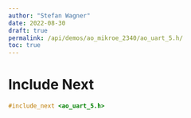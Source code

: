 ```yaml
---
author: "Stefan Wagner"
date: 2022-08-30
draft: true
permalink: /api/demos/ao_mikroe_2340/ao_uart_5.h/
toc: true
---
```


# Include Next

```c
#include_next <ao_uart_5.h>
```
